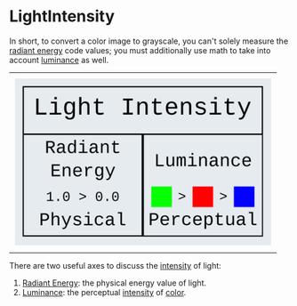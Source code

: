 # LightIntensity

In short, to convert a color image to grayscale, you can't solely measure the [radiant energy](../Glossary.md/#radiant-energy-radiance) code values; you must additionally use math to take into account [luminance](../Glossary.md/#luminance) as well.

<div align="center">
    <table>
	    <tr>
    	    <td style="padding:10px">
        	    <img src="../img/LightIntensity.svg" height="300px" />
            </td>
        </tr>
    </table>
</div>

There are two useful axes to discuss the [intensity](../Glossary.md/#light-intensity) of light:
1. [Radiant Energy](../Glossary.md/#radiant-energy-radiance): the physical energy value of light.
2. [Luminance](../Glossary.md/#luminance): the perceptual [intensity](../Glossary.md/#light-intensity) of [color](../Glossary.md/#color).